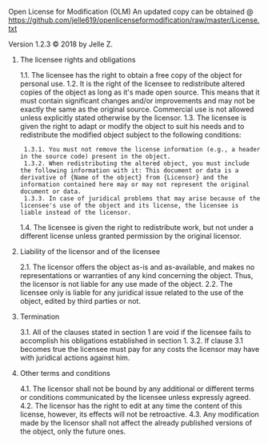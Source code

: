 Open License for Modification (OLM)
An updated copy can be obtained @ https://github.com/jelle619/openlicenseformodification/raw/master/License.txt

Version 1.2.3
© 2018 by Jelle Z.

1. The licensee rights and obligations

	1.1. The licensee has the right to obtain a free copy of the object for personal use.
	1.2. It is the right of the licensee to redistribute altered copies of the object as long as it's made open source. This means that it must contain significant changes and/or improvements and may not be exactly the same as the original source. Commercial use is not allowed unless explicitly stated otherwise by the licensor.
	1.3. The licensee is given the right to adapt or modify the object to suit his needs and to redistribute the modified object subject to the following conditions:

		1.3.1. You must not remove the license information (e.g., a header in the source code) present in the object.
		1.3.2. When redistributing the altered object, you must include the following information with it: This document or data is a derivative of {Name of the object} from {Licensor} and the information contained here may or may not represent the original document or data.
		1.3.3. In case of juridical problems that may arise because of the licensee's use of the object and its license, the licensee is liable instead of the licensor.

	1.4. The licensee is given the right to redistribute work, but not under a different license unless granted permission by the original licensor.

2. Liability of the licensor and of the licensee

	2.1. The licensor offers the object as-is and as-available, and makes no representations or warranties of any kind concerning the object. Thus, the licensor is not liable for any use made of the object.
	2.2. The licensee only is liable for any juridical issue related to the use of the object, edited by third parties or not.

3. Termination

	3.1. All of the clauses stated in section 1 are void if the licensee fails to accomplish his obligations established in section 1.
	3.2. If clause 3.1 becomes true the licensee must pay for any costs the licensor may have with juridical actions against him.

4. Other terms and conditions

	4.1. The licensor shall not be bound by any additional or different terms or conditions communicated by the licensee unless expressly agreed.
	4.2. The licensor has the right to edit at any time the content of this license, however, its effects will not be retroactive.
	4.3. Any modification made by the licensor shall not affect the already published versions of the object, only the future ones.
